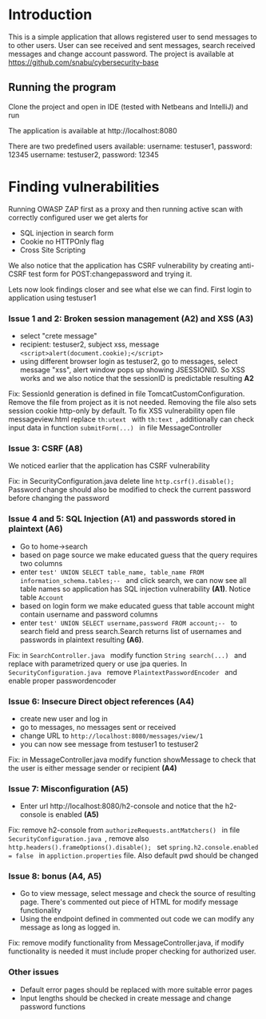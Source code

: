 # Introduction
This is a simple application that allows registered user to send messages to to other users. User can see received and sent messages, search received
messages and change account password.
The project is available at https://github.com/snabu/cybersecurity-base
## Running the program
Clone the project and open in IDE (tested with Netbeans and IntelliJ) and run

The application is available at http://localhost:8080

There are two predefined users available:
username: testuser1, password: 12345
username: testuser2, password: 12345

# Finding vulnerabilities
Running OWASP ZAP first as a proxy and then running active scan with correctly configured user  we get alerts for
* SQL injection in search form
* Cookie no HTTPOnly flag
* Cross Site Scripting

We also notice that the application has CSRF vulnerability by creating anti-CSRF test form for POST:changepassword and trying it. 

Lets now look findings closer and see what else we can find.
First login to application using testuser1

### Issue 1 and 2: Broken session management (A2) and XSS (A3)
* select "crete message" 
* recipient: testuser2, subject xss, message  `<script>alert(document.cookie);</script>` 
* using different browser login as testuser2, go to messages, select message "xss", alert window pops up showing JSESSIONID. So XSS works and we also notice
that the sessionID is predictable resulting __A2__   

Fix: SessionId generation is defined in file TomcatCustomConfiguration. Remove the file from project as it is not needed. Removing the file also sets session 
cookie http-only by default. To fix XSS vulnerability open file messageview.html replace  `th:utext ` with  `th:text `, additionally can check input data in function 
 `submitForm(...) ` in file MessageController

### Issue 3: CSRF (A8)
We noticed earlier that the application has CSRF vulnerability

Fix: in SecurityConfiguration.java delete line   `http.csrf().disable(); ` Password change should also be modified to check the current password before changing the
password

### Issue 4 and 5: SQL Injection (A1) and passwords stored in plaintext (A6)
* Go to home->search
* based on page source we make educated guess that the query requires two columns
* enter  `test' UNION SELECT table_name, table_name FROM information_schema.tables;-- ` and click search, we can now see all table names so application
has SQL injection vulnerability __(A1)__. Notice table  `Account `
* based on login form we make educated guess that table account might contain username and password columns
* enter  `test' UNION SELECT username,password FROM account;-- ` to search field and press search.Search returns list of 
usernames and passwords in plaintext resulting __(A6)__.

Fix: in  `SearchController.java ` modify function  `String search(...) ` and replace with parametrized query or use jpa queries. In  `SecurityConfiguration.java ` 
remove  `PlaintextPasswordEncoder ` and enable proper passwordencoder

### Issue 6: Insecure Direct object references (A4)
* create new user and log in
* go to messages, no messages sent or received
* change URL to  `http://localhost:8080/messages/view/1 `
* you can now see message from testuser1 to testuser2

Fix: in MessageController.java modify function showMessage to check that the user is either message sender or recipient __(A4)__


### Issue 7: Misconfiguration (A5)
* Enter url http://localhost:8080/h2-console and notice that the h2-console is enabled __(A5)__
 
Fix: remove h2-console from  `authorizeRequests.antMatchers() ` in file  `SecurityConfiguration.java `, remove also  `http.headers().frameOptions().disable(); ` 
set  `spring.h2.console.enabled = false ` in  `appliction.properties` file. Also default pwd should be changed 

### Issue 8: bonus (A4, A5)
* Go to view message, select message and check the source of resulting page. There's commented out piece of HTML for modify message functionality
* Using the endpoint defined
in commented out code we can modify any message as long as logged in.

Fix: remove modify functionality from MessageController.java, if modify functionality is needed it must include proper checking for authorized user.

### Other issues
* Default error pages should be replaced with more suitable error pages
* Input lengths should be checked in create message and change password functions
